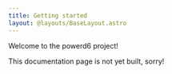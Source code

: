 ```yaml
---
title: Getting started
layout: @layouts/BaseLayout.astro
---
```

Welcome to the powerd6 project!

This documentation page is not yet built, sorry!